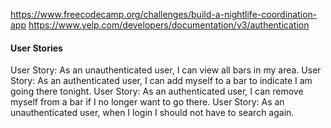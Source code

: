 https://www.freecodecamp.org/challenges/build-a-nightlife-coordination-app 
https://www.yelp.com/developers/documentation/v3/authentication 

#### User Stories 
User Story: As an unauthenticated user, I can view all bars in my area.
User Story: As an authenticated user, I can add myself to a bar to indicate I am going there tonight.
User Story: As an authenticated user, I can remove myself from a bar if I no longer want to go there.
User Story: As an unauthenticated user, when I login I should not have to search again.